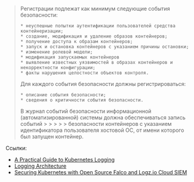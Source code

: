 > Регистрации подлежат как минимум следующие события безопасности:
> 
>     * неуспешные попытки аутентификации пользователей средства контейнеризации;
>     * создание, модификация и удаление образов контейнеров;
>     * получение доступа к образам контейнеров;
>     * запуск и остановка контейнеров с указанием причины остановки;
>     * изменение ролевой модели;
>     * модификация запускаемых контейнеров
>     * выявление известных уязвимостей в образах контейнеров и некорректности конфигурации;
>     * факты нарушения целостности объектов контроля.
> 
> Для каждого события безопасности должны регистрироваться:
> 
>     * описание события безопасности;
>     * сведения о критичности события безопасности.
> 
> В журнал событий безопасности информационной (автоматизированной) системы должна обеспечиваться запись событий > > > > > безопасности контейнеров с указанием идентификатора пользователя хостовой ОС, от имени которого был запущен контейнер.


Ссылки:
* [A Practical Guide to Kubernetes Logging](https://logz.io/blog/a-practical-guide-to-kubernetes-logging/)
* [Logging Architecture](https://kubernetes.io/docs/concepts/cluster-administration/logging/)
* [Securing Kubernetes with Open Source Falco and Logz.io Cloud SIEM](https://logz.io/blog/k8s-security-with-falco-and-cloud-siem/)
